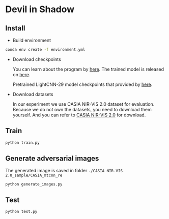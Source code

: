 # Devil in Shadow

## Install

- Build environment

```bash
conda env create -f environment.yml
```

- Download checkpoints

  You can learn about the program by [here](https://github.com/BradyFU/DVG-Face). The trained model is released on [here](https://www.dropbox.com/scl/fi/72fwflvt78h07d16lkphs/LightCNN128_epoch_15.pth.tar?rlkey=sg7np9gbpbhgkmmb0gqn674v5&dl=0).

  Pretrained LightCNN-29 model checkpoints that provided by [here](https://github.com/AlfredXiangWu/LightCNN).

- Download datasets

  In our experiment we use CASIA NIR-VIS 2.0 dataset for evaluation. Because we do not own the datasets,  you need to download them yourself. And you can refer to [CASIA NIR-VIS 2.0](https://github.com/bioidiap/bob.db.cbsr_nir_vis_2) for download.

  

## Train

```bash
python train.py
```

## Generate adversarial images

The generated image is saved in folder `./CASIA NIR-VIS 2.0_sample/CASIA_mtcnn_re`

```
python generate_images.py
```

## Test

```
python test.py
```


